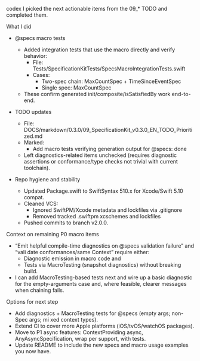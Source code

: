 codex
I picked the next actionable items from the 09_* TODO and completed them.

What I did
- @specs macro tests
  - Added integration tests that use the macro directly and verify behavior:
    - File: Tests/SpecificationKitTests/SpecsMacroIntegrationTests.swift
    - Cases:
      - Two-spec chain: MaxCountSpec + TimeSinceEventSpec
      - Single spec: MaxCountSpec
  - These confirm generated init/composite/isSatisfiedBy work end-to-end.

- TODO updates
  - File: DOCS/markdown/0.3.0/09_SpecificationKit_v0.3.0_EN_TODO_Prioritized.md
  - Marked:
    - Add macro tests verifying generation output for @specs: done
  - Left diagnostics-related items unchecked (requires diagnostic assertions or
conformance/type checks not trivial with current toolchain).

- Repo hygiene and stability
  - Updated Package.swift to SwiftSyntax 510.x for Xcode/Swift 5.10 compat.
  - Cleaned VCS:
    - Ignored SwiftPM/Xcode metadata and lockfiles via .gitignore
    - Removed tracked .swiftpm xcschemes and lockfiles
  - Pushed commits to branch v2.0.0.

Context on remaining P0 macro items
- “Emit helpful compile-time diagnostics on @specs validation failure” and “vali
date conformances/same Context” require either:
  - Diagnostic emission in macro code and
  - Tests via MacroTesting (snapshot diagnostics) without breaking build.
- I can add MacroTesting-based tests next and wire up a basic diagnostic for the
 empty-arguments case and, where feasible, clearer messages when chaining fails.

Options for next step
- Add diagnostics + MacroTesting tests for @specs (empty args; non-Spec args; mi
xed context types).
- Extend CI to cover more Apple platforms (iOS/tvOS/watchOS packages).
- Move to P1 async features: ContextProviding async, AnyAsyncSpecification, wrap
per support, with tests.
- Update README to include the new specs and macro usage examples you now have.
